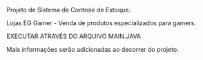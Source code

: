 Projeto de Sistema de Controle de Estoque.

Lojas EG Gamer - Venda de produtos especializados para gamers.

EXECUTAR ATRAVÉS DO ARQUIVO MAIN.JAVA

Mais informações serão adicionadas ao decorrer do projeto.